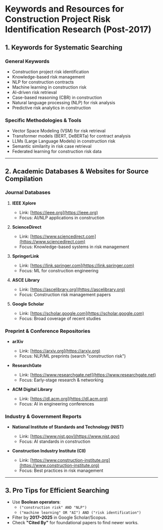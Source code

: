 # Keywords and Resources for Construction Project Risk Identification Research (Post-2017)

## 1. Keywords for Systematic Searching

### General Keywords

- Construction project risk identification  
- Knowledge-based risk management  
- NLP for construction contracts  
- Machine learning in construction risk  
- AI-driven risk retrieval  
- Case-based reasoning (CBR) in construction  
- Natural language processing (NLP) for risk analysis  
- Predictive risk analytics in construction  

### Specific Methodologies & Tools

- Vector Space Modeling (VSM) for risk retrieval  
- Transformer models (BERT, DeBERTa) for contract analysis  
- LLMs (Large Language Models) in construction risk  
- Semantic similarity in risk case retrieval  
- Federated learning for construction risk data  

---

## 2. Academic Databases & Websites for Source Compilation

### Journal Databases

1. **IEEE Xplore**  
   - Link: [https://ieee.org](https://ieee.org)  
   - Focus: AI/NLP applications in construction  

2. **ScienceDirect**  
   - Link: [https://www.sciencedirect.com](https://www.sciencedirect.com)  
   - Focus: Knowledge-based systems in risk management  

3. **SpringerLink**  
   - Link: [https://link.springer.com](https://link.springer.com)  
   - Focus: ML for construction engineering  

4. **ASCE Library**  
   - Link: [https://ascelibrary.org](https://ascelibrary.org)  
   - Focus: Construction risk management papers  

5. **Google Scholar**  
   - Link: [https://scholar.google.com](https://scholar.google.com)  
   - Focus: Broad coverage of recent studies  

### Preprint & Conference Repositories

- **arXiv**  
  - Link: [https://arxiv.org](https://arxiv.org)  
  - Focus: NLP/ML preprints (search "construction risk")  

- **ResearchGate**  
  - Link: [https://www.researchgate.net](https://www.researchgate.net)  
  - Focus: Early-stage research & networking  

- **ACM Digital Library**  
  - Link: [https://dl.acm.org](https://dl.acm.org)  
  - Focus: AI in engineering conferences  

### Industry & Government Reports

- **National Institute of Standards and Technology (NIST)**  
  - Link: [https://www.nist.gov](https://www.nist.gov)  
  - Focus: AI standards in construction  

- **Construction Industry Institute (CII)**  
  - Link: [https://www.construction-institute.org](https://www.construction-institute.org)  
  - Focus: Best practices in risk management  

---

## 3. Pro Tips for Efficient Searching

- Use **Boolean operators**:  
  - `("construction risk" AND "NLP")`  
  - `("machine learning" OR "AI") AND ("risk identification")`  
- Filter by **2017–2025** in Google Scholar/Scopus.  
- Check **"Cited By"** for foundational papers to find newer works.  
